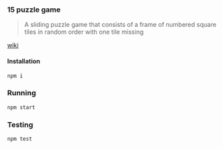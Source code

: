 ### 15 puzzle game
> A sliding puzzle game that consists of a frame of numbered square tiles in random order with one tile missing

[wiki](https://en.wikipedia.org/wiki/15_puzzle) 
#### Installation
```
npm i
```

### Running
```
npm start
```

### Testing
```
npm test
```

